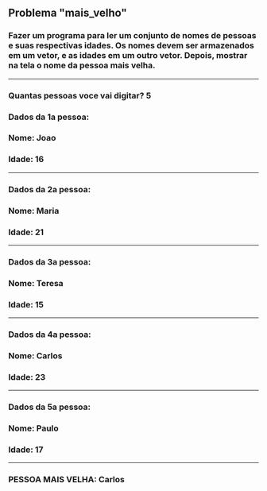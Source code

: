 ## Problema "mais_velho"  
 
### Fazer um programa para ler um conjunto de nomes de pessoas e suas respectivas idades. Os nomes devem ser armazenados em um vetor, e as idades em um outro vetor. Depois, mostrar na tela o nome da pessoa mais velha.
-----
### Quantas pessoas voce vai digitar? 5 
### Dados da 1a pessoa: 
### Nome: __Joao__ 
### Idade: __16__ 
----
### Dados da 2a pessoa: 
### Nome: __Maria__ 
### Idade: __21__ 
----
### Dados da 3a pessoa: 
### Nome: __Teresa__ 
### Idade: __15__
----
### Dados da 4a pessoa: 
### Nome: __Carlos__ 
### Idade: __23__ 
-----
### Dados da 5a pessoa: 
### Nome: __Paulo__ 
### Idade: __17__ 
-----
### PESSOA MAIS VELHA: __Carlos__
